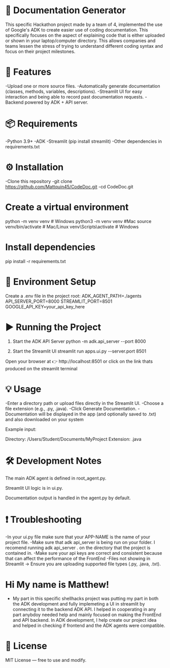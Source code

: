 # 📄 Documentation Generator

This specific Hackathon project made by a team of 4, implemented the use of Google's ADK to create easier use of coding documentation. This specifically focuses on the aspect of explaining code that is either uploaded or shown in your laptop/computer directory. This allows companies and teams lessen the stress of trying to understand different coding syntax and focus on their project milestones. 

# 🚀 Features

-Upload one or more source files.
-Automatically generate documentation (classes, methods, variables, descriptions).
-Streamlit UI for easy interaction and being able to record past documentation requests.
-Backend powered by ADK + API server.

# 📦 Requirements

-Python 3.9+
-ADK
-Streamlit (pip install streamlit)
-Other dependencies in requirements.txt

# ⚙️ Installation
-Clone this repository
-git clone https://github.com/Mattquin45/CodeDoc.git
-cd CodeDoc.git

# Create a virtual environment
python -m venv venv        # Windows
python3 -m venv venv       #Mac
source venv/bin/activate   # Mac/Linux
venv\Scripts\activate      # Windows

# Install dependencies
pip install -r requirements.txt

# 🔑 Environment Setup

Create a .env file in the project root:
ADK_AGENT_PATH=./agents
API_SERVER_PORT=8000
STREAMLIT_PORT=8501
GOOGLE_API_KEY=your_api_key_here

 # ▶️ Running the Project
1. Start the ADK API Server
python -m adk.api_server --port 8000

2. Start the Streamlit UI
streamlit run apps.ui.py --server.port 8501

Open your browser at 👉 http://localhost:8501
or click on the link thats produced on the streamlit terminal

# 💡 Usage

-Enter a directory path or upload files directly in the Streamlit UI.
-Choose a file extension (e.g., .py, .java).
-Click Generate Documentation.
-Documentation will be displayed in the app (and optionally saved to .txt) and also downloaded on your system

Example input:

Directory: /Users/Student/Documents/MyProject
Extension: .java

# 🛠️ Development Notes

The main ADK agent is defined in root_agent.py.

Streamlit UI logic is in ui.py.

Documentation output is handled in the agent.py by default.

# ❗ Troubleshooting

-In your ui.py file make sure that your APP-NAME is the name of your project file. 
-Make sure that adk api_server is being run on your folder. I recomend running adk api_server . on the directory that 
 the project is contained in.
-Make sure your api keys are correct and consistent because that can affect the performance of the FrontEnd
-Files not showing in Streamlit → Ensure you are uploading supported file types (.py, .java, .txt).

# Hi My name is Matthew!
- My part in this specific shellhacks project was putting my part in both the ADK development and fully implemeting a UI in streamlit by connecting it to the backend ADK API. I helped in cooperating in any part anybdoy needed help and mainly focused on making the FrontEnd and API backend. In ADK development, I help create our project idea and helped in checking if frontend and the ADK agents were compatible.

# 📜 License

MIT License — free to use and modify.
